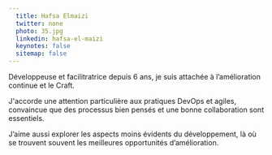 ```yaml
---
  title: Hafsa Elmaizi
  twitter: none
  photo: 35.jpg
  linkedin: hafsa-el-maizi
  keynotes: false
  sitemap: false
---
```

Développeuse et facilitratrice depuis 6 ans, je suis attachée à l’amélioration continue et le Craft.

J'accorde une attention particulière aux pratiques DevOps et agiles, convaincue que des processus bien pensés et une bonne collaboration sont essentiels.

J’aime aussi explorer les aspects moins évidents du développement, là où se trouvent souvent les meilleures opportunités d’amélioration.

